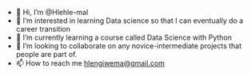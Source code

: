 - 👋 Hi, I’m @Hlehle-mal
- 👀 I’m interested in learning Data science so that I can eventually do a career transition
- 🌱 I’m currently learning a course called Data Science with Python
- 💞️ I’m looking to collaborate on any novice-intermediate projects that people are part of.
- 📫 How to reach me hlengiwema@gmail.com

<!---
Hlehle-mal/Hlehle-mal is a ✨ special ✨ repository because its `README.md` (this file) appears on your GitHub profile.
You can click the Preview link to take a look at your changes.
--->
